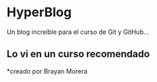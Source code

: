 # HyperBlog
Un blog increíble para el curso de Git y GitHub...

## Lo vi en un curso recomendado

*creado por Brayan Morera